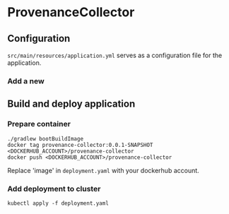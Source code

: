 # ProvenanceCollector 

## Configuration

`src/main/resources/application.yml` serves as a configuration file for the application.

### Add a new 

## Build and deploy application

### Prepare container
```
./gradlew bootBuildImage
docker tag provenance-collector:0.0.1-SNAPSHOT <DOCKERHUB_ACCOUNT>/provenance-collector
docker push <DOCKERHUB_ACCOUNT>/provenance-collector 
```

Replace 'image' in `deployment.yaml` with your dockerhub account.

### Add deployment to cluster
```
kubectl apply -f deployment.yaml
```